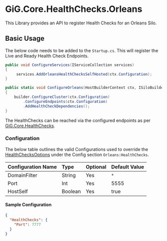 # GiG.Core.HealthChecks.Orleans

This Library provides an API to register Health Checks for an Orleans Silo.

## Basic Usage

The below code needs to be added to the `Startup.cs`. This will register the Live and Ready Health Check Endpoints.

```csharp
public void ConfigureServices(IServiceCollection services)
{
     services.AddOrleansHealthChecksSelfHosted(ctx.Configuration);
}

public static void ConfigureOrleans(HostBuilderContext ctx, ISiloBuilder builder)
{
    builder.ConfigureCluster(ctx.Configuration)
        .ConfigureEndpoints(ctx.Configuration)
        .AddHealthCheckDependencies();
}
```

The HealthChecks can be reached via the configured endpoints as per [GiG.Core.HealthChecks](GiG.Core.HealthChecks.md). 

### Configuration

The below table outlines the valid Configurations used to override the [HealthChecksOptions](../src/GiG.Core.HealthChecks.Orleans/Abstractions/HealthChecksOptions.cs) under the Config section `Orleans:HealthChecks`.

| Configuration Name | Type    | Optional | Default Value |
|:-------------------|:--------|:---------|:--------------|
| DomainFilter       | String  | Yes      | `*`           |
| Port               | Int     | Yes      | 5555          |
| HostSelf           | Boolean | Yes      | true          |

#### Sample Configuration

```json
{
  "HealthChecks": {
    "Port": 7777
  }
}
```

